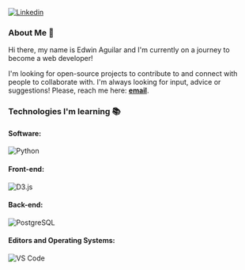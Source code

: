 [![Linkedin](https://img.shields.io/badge/-LinkedIn-blue?style=flat&logo=Linkedin&logoColor=white&link=https://linkedin.com/in/brennankbrown/)](https://www.linkedin.com/in/elaguila/)

### About Me 👋

Hi there, my name is Edwin Aguilar and I'm currently on a journey to become a web developer!

I'm looking for open-source projects to contribute to and connect with people to collaborate with. I'm always looking for input, advice or suggestions! Please, reach me here: [**email**](mailto:edwinlibniaguilar@gmail.com). 

### Technologies I'm learning 📚
#### Software: 
![Python](http://img.shields.io/badge/-Python-3776AB?style=flat-square&logo=python&logoColor=fff7a1)
 
#### Front-end:
![D3.js](https://img.shields.io/badge/-D3&#46;js-333333?style=flat-square&logo=d3.js&logoColor=F9A03C)

#### Back-end:
![PostgreSQL](https://img.shields.io/badge/-PostgreSQL-336791?style=flat-square&logo=postgresql)

#### Editors and Operating Systems:
![VS Code](http://img.shields.io/badge/-VS%20Code-007ACC?style=flat-square&logo=visual-studio-code&logoColor=ffffff)

<!--
**elaguila626/elaguila626** is a ✨ _special_ ✨ repository because its `README.md` (this file) appears on your GitHub profile.


Here are some ideas to get you started:

- 🔭 I’m currently working on ...
- 🌱 I’m currently learning ...
- 👯 I’m looking to collaborate on ...
- 🤔 I’m looking for help with ...
- 💬 Ask me about ...
- 📫 How to reach me: ...
- 😄 Pronouns: ...
- ⚡ Fun fact: ...
-->
